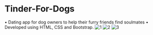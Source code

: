 # Tinder-For-Dogs
• Dating app for dog owners to help their furry friends find soulmates • Developed using HTML, CSS and Bootstrap.
![1](https://user-images.githubusercontent.com/62562173/102557302-17658500-40cb-11eb-86e7-62ad7cc40c87.PNG)
![2](https://user-images.githubusercontent.com/62562173/102557305-192f4880-40cb-11eb-9e73-f1ee0c0264e4.PNG)
![3](https://user-images.githubusercontent.com/62562173/102557306-1a607580-40cb-11eb-8845-80240a8db496.PNG)
